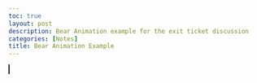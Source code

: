 ```yaml
---
toc: true
layout: post
description: Bear Animation example for the exit ticket discussion
categories: [Notes]
title: Bear Animation Example
---
```


<!DOCTYPE html>
<html>
  <head>
    <title>Bear Animation</title>
    <style>
      canvas {
        border: 1px solid black;
      }
    </style>
  </head>
  <body>
    <canvas id="canvas" width="800" height="600"></canvas>
    <script>
      // Get the canvas element
      const canvas = document.getElementById("canvas");
      const context = canvas.getContext("2d");
      // Load the sprite image
      const spriteImage = new Image();
      spriteImage.src = "bear.png";
      // Set the initial position and speed of the sprite
      let spriteX = 100;
      let spriteY = 100;
      const spriteSpeed = 5;
      // Set the animation frames
      const frames = [];
      const frameWidth = 64;
      const frameHeight = 64;
      for (let i = 0; i < 6; i++) {
        const frame = {
          image: spriteImage,
          sx: i * frameWidth,
          sy: 0,
          sw: frameWidth,
          sh: frameHeight,
        };
        frames.push(frame);
      }
      // Set the initial frame index and animation delay
      let currentFrame = 0;
      const animationDelay = 10; // Lower value means faster animation
      // Function to update the animation frame
      function updateFrame() {
        currentFrame = (currentFrame + 1) % frames.length;
      }
      // Function to draw the sprite
      function drawSprite() {
        const frame = frames[currentFrame];
        context.drawImage(
          frame.image,
          frame.sx,
          frame.sy,
          frame.sw,
          frame.sh,
          spriteX,
          spriteY,
          frame.sw,
          frame.sh
        );
      }
      // Function to handle keyboard input
      function handleInput() {
        window.addEventListener("keydown", (event) => {
          switch (event.key) {
            case "ArrowLeft":
              spriteX -= spriteSpeed;
              break;
            case "ArrowRight":
              spriteX += spriteSpeed;
              break;
            case "ArrowUp":
              spriteY -= spriteSpeed;
              break;
            case "ArrowDown":
              spriteY += spriteSpeed;
              break;
          }
        });
      }
      // Game loop
      function gameLoop() {
        // Clear the canvas
        context.clearRect(0, 0, canvas.width, canvas.height);
        // Update the animation frame
        if (Date.now() % animationDelay === 0) {
          updateFrame();
        }
        // Draw the sprite
        drawSprite();
        // Request the next frame
        requestAnimationFrame(gameLoop);
      }
      // Start the game loop
      handleInput();
      gameLoop();
    </script>
  </body>
</html>
